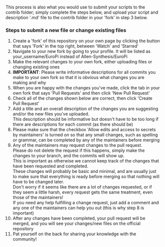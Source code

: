 This process is also what you would use to submit your scripts to the contrib folder; simply complete the steps below, and upload your script and description '.md' file to the contrib folder in your 'fork' in step 3 below.

### Steps to submit a new file or change existing files
1. Create a 'fork' of this repository on your own page by clicking the button that says 'Fork' in the top right, between 'Watch' and 'Starred'
2. Navigate to your new fork by going to your profile. It will be listed as your_username/EuroPi instead of Allen-Synthesis/EuroPi
3. Make the relevant changes to your own fork, either uploading files or changing existing ones
4. **IMPORTANT**: Please write informative descriptions for all commits you make to your own fork so that it is obvious what changes you are making and why
5. When you are happy with the changes you've made, click the tab in your own fork that says 'Pull Requests' and then click 'New Pull Request'
6. Check all of the changes shown below are correct, then click 'Create Pull Request'
7. Add a title and an overall description of the changes you are suggesting and/or the new files you've uploaded.  
This description should be informative but doesn't have to be too long if there are descriptions for each commit (as there should be)
8. Please make sure that the checkbox 'Allow edits and access to secrets by maintainers' is turned *on* so that any small changes, such as spelling or grammar, can be completed by any of the maintainers before merging
9. Any of the maintainers may request changes to the pull request.  
Please do not delete the request if this happens, simply make the changes to your branch, and the commits will show up.  
This is important as otherwise we cannot keep track of the changes that have been requested and completed.  
These changes will probably be basic and minimal, and are usually just to make sure that everything is ready before merging so that nothing will have to be changed later.  
Don't worry if it seems like there are a lot of changes requested, or if they seem a little harsh, every request gets the same treatment, even those of the maintainers!  
If you need any help fulfilling a change request, just add a comment and any one of the maintainers can help you out (this is why step 8 is important)
10. After any changes have been completed, your pull request will be merged, and you will see your changes/new files on the official repository
11. Pat yourself on the back for sharing your knowledge with the community!
  
  
